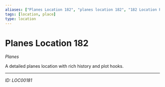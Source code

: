 ```yaml
---
aliases: ["Planes Location 182", "planes location 182", "182 Location Planes"]
tags: [location, place]
type: location
---
```


# Planes Location 182

*Planes*

A detailed planes location with rich history and plot hooks.

---
*ID: LOC00181*